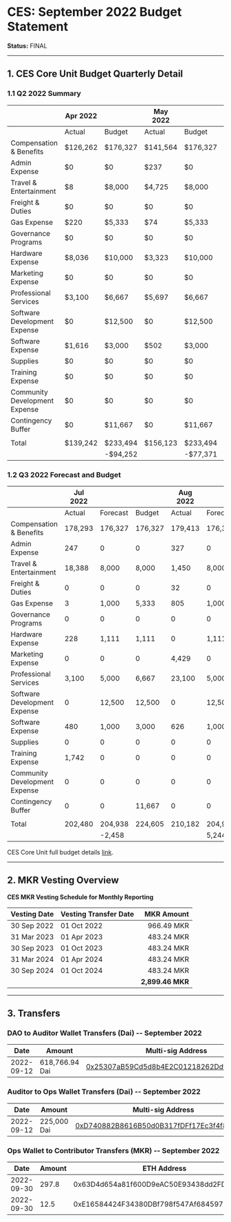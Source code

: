# CES: September 2022 Budget Statement

**Status:** FINAL

---

## 1. CES Core Unit Budget Quarterly Detail

### 1.1 Q2 2022 Summary

|                               | Apr 2022 |           | May 2022 |           | Jun 2022 |           | Q2 2022  |            |
| ----------------------------- | -------- | --------- | -------- | --------- | -------- | --------- | -------- | ---------- |
|                               | Actual   | Budget    | Actual   | Budget    | Actual   | Budget    | Actual   | Budget     |
| Compensation & Benefits       | $126,262 | $176,327  | $141,564 | $176,327  | $146,953 | $176,327  | $414,779 | $528,981   |
| Admin Expense                 | $0       | $0        | $237     | $0        | $250     | $0        | $487     | $0         |
| Travel & Entertainment        | $8       | $8,000    | $4,725   | $8,000    | $18,896  | $8,000    | $23,629  | $24,000    |
| Freight & Duties              | $0       | $0        | $0       | $0        | $0       | $0        | $0       | $0         |
| Gas Expense                   | $220     | $5,333    | $74      | $5,333    | $26      | $5,333    | $320     | $15,999    |
| Governance Programs           | $0       | $0        | $0       | $0        | $0       | $0        | $0       | $0         |
| Hardware Expense              | $8,036   | $10,000   | $3,323   | $10,000   | $108     | $10,000   | $11,467  | $30,000    |
| Marketing Expense             | $0       | $0        | $0       | $0        | $0       | $0        | $0       | $0         |
| Professional Services         | $3,100   | $6,667    | $5,697   | $6,667    | $3,354   | $6,667    | $12,151  | $20,001    |
| Software Development Expense  | $0       | $12,500   | $0       | $12,500   | $0       | $12,500   | $0       | $37,500    |
| Software Expense              | $1,616   | $3,000    | $502     | $3,000    | $478     | $3,000    | $2,596   | $9,000     |
| Supplies                      | $0       | $0        | $0       | $0        | $226     | $0        | $226     | $0         |
| Training Expense              | $0       | $0        | $0       | $0        | $0       | $0        | $0       | $0         |
| Community Development Expense | $0       | $0        | $0       | $0        | $0       | $0        | $0       | $0         |
| Contingency Buffer            | $0       | $11,667   | $0       | $11,667   | $0       | $11,667   | $0       | $35,001    |
|                               |          |           |          |           |          |           |          |            |
| Total                         | $139,242 | $233,494  | $156,123 | $233,494  | $170,291 | $233,494  | $465,656 | $700,482   |
|                               |          | \-$94,252 |          | \-$77,371 |          | \-$63,203 |          | \-$234,826 |


### 1.2 Q3 2022 Forecast and Budget

|                               | Jul 2022 |          |         | Aug 2022 |          |         | Sep 2022 |          |         | Q3 2022 |          |         |
| ----------------------------- | -------- | -------- | ------- | -------- | -------- | ------- | -------- | -------- | ------- | ------- | -------- | ------- |
|                               | Actual   | Forecast | Budget  | Actual   | Forecast | Budget  | Actual   | Forecast | Budget  | Actual  | Forecast | Budget  |
| Compensation & Benefits       | 178,293  | 176,327  | 176,327 | 179,413  | 176,327  | 176,327 | 188,666  | 184,740  | 184,740 | 546,372 | 537,394  | 537,394 |
| Admin Expense                 | 247      | 0        | 0       | 327      | 0        | 0       | 307      | 0        | 0       | 881     | 0        | 0       |
| Travel & Entertainment        | 18,388   | 8,000    | 8,000   | 1,450    | 8,000    | 8,000   | 3,717    | 8,000    | 8,000   | 23,555  | 24,000   | 24,000  |
| Freight & Duties              | 0        | 0        | 0       | 32       | 0        | 0       | 0        | 0        | 0       | 32      | 0        | 0       |
| Gas Expense                   | 3        | 1,000    | 5,333   | 805      | 1,000    | 5,333   | 2        | 1,000    | 5,333   | 810     | 3,000    | 15,999  |
| Governance Programs           | 0        | 0        | 0       | 0        | 0        | 0       | 0        | 0        | 0       | 0       | 0        | 0       |
| Hardware Expense              | 228      | 1,111    | 1,111   | 0        | 1,111    | 1,111   | 384      | 1,111    | 1,111   | 611     | 3,333    | 3,333   |
| Marketing Expense             | 0        | 0        | 0       | 4,429    | 0        | 0       | 1,415    | 0        | 0       | 5,844   | 0        | 0       |
| Professional Services         | 3,100    | 5,000    | 6,667   | 23,100   | 5,000    | 6,667   | 3,100    | 5,000    | 6,667   | 29,300  | 15,000   | 20,001  |
| Software Development Expense  | 0        | 12,500   | 12,500  | 0        | 12,500   | 12,500  | 7,200    | 12,500   | 12,500  | 7,200   | 37,500   | 37,500  |
| Software Expense              | 480      | 1,000    | 3,000   | 626      | 1,000    | 3,000   | 1,358    | 1,000    | 3,000   | 2,464   | 3,000    | 9,000   |
| Supplies                      | 0        | 0        | 0       | 0        | 0        | 0       | 0        | 0        | 0       | 0       | 0        | 0       |
| Training Expense              | 1,742    | 0        | 0       | 0        | 0        | 0       | 0        | 0        | 0       | 1,742   | 0        | 0       |
| Community Development Expense | 0        | 0        | 0       | 0        | 0        | 0       | 0        | 0        | 0       | 0       | 0        | 0       |
| Contingency Buffer            | 0        | 0        | 11,667  | 0        | 0        | 11,667  | 0        | 0        | 11,667  | 0       | 0        | 35,001  |
|                               |          |          |         |          |          |         |          |          |         |         |          |         |
| Total                         | 202,480  | 204,938  | 224,605 | 210,182  | 204,938  | 224,605 | 206,148  | 213,351  | 233,018 | 618,811 | 623,227  | 682,228 |
|                               |          | \-2,458  |         |          | 5,244    |         |          | \-7,203  |         |         | \-4,416  |

CES Core Unit full budget details [link](https://docs.google.com/spreadsheets/d/1Aeszzw1PRSEJnzlwNxTw8f_n33gmn-x41ooDZiCd3YA/edit#gid=959949784).

---

## 2. MKR Vesting Overview

**CES MKR Vesting Schedule for Monthly Reporting**

| **Vesting Date**	| **Vesting Transfer Date**	| **MKR Amount**     |
|               --- |                       --- |               ---: |
|30 Sep 2022	    |01 Oct 2022	            |966.49 MKR          |
|31 Mar 2023	    |01 Apr 2023	            |483.24 MKR          |
|30 Sep 2023	    |01 Oct 2023	            |483.24 MKR          |
|31 Mar 2024	    |01 Apr 2024	            |483.24 MKR          |
|30 Sep 2024	    |01 Oct 2024	            |483.24 MKR          |
|                   |                           |**2,899.46 MKR**    |

---

## 3. Transfers


### DAO to Auditor Wallet Transfers (Dai) -- September 2022

| Date        | Amount         | Multi-sig Address |
|-------------|----------------|-------------------|
|2022-09-12   | 618,766.94 Dai | [0x25307aB59Cd5d8b4E2C01218262Ddf6a89Ff86da](https://gnosis-safe.io/app/eth:0x25307aB59Cd5d8b4E2C01218262Ddf6a89Ff86da)


### Auditor to Ops Wallet Transfers (Dai) -- September 2022

| Date        | Amount      | Multi-sig Address |
|-------------|-------------|-------------------|
| 2022-09-12  | 225,000 Dai | [0xD740882B8616B50d0B317fDFf17Ec3f4f853F44f](https://gnosis-safe.io/app/eth:0xD740882B8616B50d0B317fDFf17Ec3f4f853F44f) |

### Ops Wallet to Contributor Transfers (MKR) -- September 2022

| Date        | Amount      | ETH Address       |
|-------------|-------------|-------------------|
| 2022-09-30  | 297.8       | 0x63D4d654a81f600D9eAC50E93438dd2FDf544322 |
| 2022-09-30  | 12.5        | 0xE16584424F34380DBf798f547Af684597788FbC7 |
